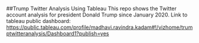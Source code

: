 ##Trump Twitter Analysis Using Tableau
This repo shows the Twitter account analysis for president Donald Trump since January 2020. 
Link to tableau public dashboard:
https://public.tableau.com/profile/madhavi.ravindra.kadam#!/vizhome/trumptwitteranalysis/Dashboard1?publish=yes
